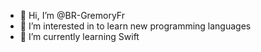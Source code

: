- 👋 Hi, I’m @BR-GremoryFr
- 👀 I’m interested in to learn new programming languages 
- 🌱 I’m currently learning Swift

<!---
BR-GremoryFr/BR-GremoryFr is a ✨ special ✨ repository because its `README.md` (this file) appears on your GitHub profile.
You can click the Preview link to take a look at your changes.
--->
